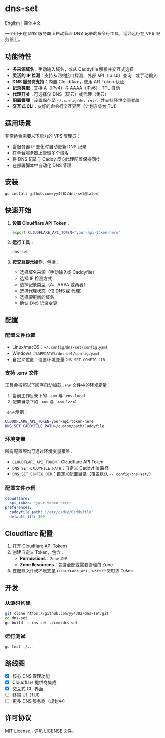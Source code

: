 # dns-set

[English](README.md) | 简体中文

一个用于在 DNS 服务商上自动管理 DNS 记录的命令行工具，适合运行在 VPS 服务器上。

## 功能特性

- **多来源域名**：手动输入域名，或从 Caddyfile 解析并交互式选择
- **灵活的 IP 检测**：支持从网络接口探测、外部 API（ip.sb）查询、或手动输入
- **DNS 服务商支持**：内置 Cloudflare，使用 API Token 认证
- **记录类型**：支持 A（IPv4）与 AAAA（IPv6），TTL 自动
- **代理开关**：可选择仅 DNS（灰云）或代理（黄云）
- **配置管理**：设置保存至 `~/.config/dns-set/`，并支持环境变量覆盖
- **交互式 CLI**：友好的命令行交互界面（计划升级为 TUI）

## 适用场景

非常适合需要以下能力的 VPS 管理员：
- 当服务器 IP 变化时自动更新 DNS 记录
- 在单台服务器上管理多个域名
- 将 DNS 记录与 Caddy 反向代理配置保持同步
- 在部署脚本中自动化 DNS 管理

## 安装

```bash
go install github.com/yy4382/dns-set@latest
```

## 快速开始

1. **设置 Cloudflare API Token**：
   ```bash
   export CLOUDFLARE_API_TOKEN="your-api-token-here"
   ```

2. **运行工具**：
   ```bash
   dns-set
   ```

3. **按交互提示操作**，包括：
   - 选择域名来源（手动输入或 Caddyfile）
   - 选择 IP 检测方式
   - 选择记录类型（A、AAAA 或两者）
   - 选择代理状态（仅 DNS 或 代理）
   - 选择要更新的域名
   - 确认 DNS 记录变更

## 配置

### 配置文件位置
- Linux/macOS：`~/.config/dns-set/config.yaml`
- Windows：`%APPDATA%/dns-set/config.yaml`
- 自定义位置：设置环境变量 `DNS_SET_CONFIG_DIR`

### 支持 .env 文件
工具会按照以下顺序自动加载 `.env` 文件中的环境变量：
1. 当前工作目录下的 `.env` 与 `.env.local`
2. 配置目录下的 `.env` 与 `.env.local`

`.env` 示例：
```bash
CLOUDFLARE_API_TOKEN=your-api-token-here
DNS_SET_CADDYFILE_PATH=/custom/path/Caddyfile
```

### 环境变量
所有配置项均可通过环境变量覆盖：

- `CLOUDFLARE_API_TOKEN`：Cloudflare API Token
- `DNS_SET_CADDYFILE_PATH`：自定义 Caddyfile 路径
- `DNS_SET_CONFIG_DIR`：自定义配置目录（覆盖默认 `~/.config/dns-set/`）

### 配置文件示例
```yaml
cloudflare:
  api_token: "your-token-here"
preferences:
  caddyfile_path: "/etc/caddy/Caddyfile"
  default_ttl: 300
```

## Cloudflare 配置

1. 打开 [Cloudflare API Tokens](https://dash.cloudflare.com/profile/api-tokens)
2. 创建自定义 Token，包含：
   - **Permissions**：`Zone.DNS`
   - **Zone Resources**：包含全部或需要管理的 Zone
3. 在配置文件或环境变量 `CLOUDFLARE_API_TOKEN` 中使用该 Token

## 开发

### 从源码构建
```bash
git clone https://github.com/yy4382/dns-set.git
cd dns-set
go build -o dns-set ./cmd/dns-set
```

### 运行测试
```bash
go test ./...
```

## 路线图

- [x] 核心 DNS 管理功能
- [x] Cloudflare 提供商集成
- [x] 交互式 CLI 界面
- [ ] 终端 UI（TUI）
- [ ] 更多 DNS 服务商（规划中）

## 许可协议

MIT License - 详见 LICENSE 文件。


